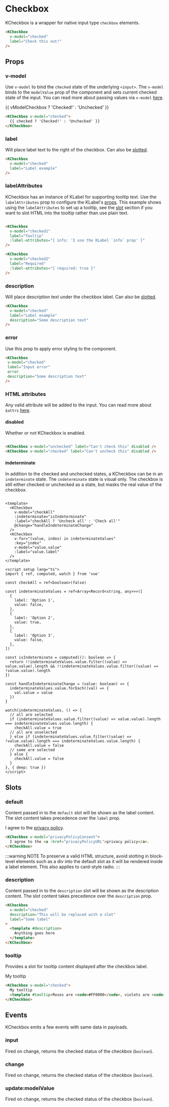 # Checkbox

KCheckbox is a wrapper for native input type `checkbox` elements.

<KCheckbox label="Check this out!" v-model="defaultCheckbox" />

```html
<KCheckbox
  v-model="checked"
  label="Check this out!"
/>
```

## Props

### v-model

Use `v-model` to bind the `checked` state of the underlying `<input>`. The `v-model` binds to the `modelValue` prop of the component and sets current checked state of the input. You can read more about passing values via `v-model` [here](https://vuejs.org/guide/components/events.html#usage-with-v-model).


<KCheckbox v-model="vModelCheckbox">
  {{ vModelCheckbox ? 'Checked!' : 'Unchecked' }}
</KCheckbox>

```html
<KCheckbox v-model="checked">
  {{ checked ? 'Checked!' : 'Unchecked' }}
</KCheckbox>
```

### label

Will place label text to the right of the checkbox. Can also be [slotted](#slots).

<KCheckbox v-model="labelCheckbox" label="Label example" />

```html
<KCheckbox
  v-model="checked"
  label="Label example"
/>
```

### labelAttributes

 KCheckbox has an instance of KLabel for supporting tooltip text. Use the `labelAttributes` prop to configure the KLabel's [props](/components/label). This example shows using the `labelAttributes` to set up a tooltip, see the [slot](#slots) section if you want to slot HTML into the tooltip rather than use plain text.

<div class="vertical-spacing">
  <KCheckbox v-model="labelAttributesCheckbox1" label="Tooltip" :label-attributes="{ info: 'I use the KLabel `info` prop' }" />
  <KCheckbox v-model="labelAttributesCheckbox2" label="Required" :label-attributes="{ required: true }" />
</div>

```html
<KCheckbox
  v-model="checked1"
  label="Tooltip"
  :label-attributes="{ info: 'I use the KLabel `info` prop' }"
/>

<KCheckbox
  v-model="checked2"
  label="Required"
  :label-attributes="{ required: true }"
/>
```

### description

Will place description text under the checkbox label. Can also be [slotted](#slots).

<KCheckbox v-model="descriptionPropCheckbox" label="Label example" description="Some description text" />

```html
<KCheckbox
  v-model="checked"
  label="Label example"
  description="Some description text"
/>
```

### error

Use this prop to apply error styling to the component.

<KCheckbox v-model="errorCheckbox" label="Input error" error description="Some description text" />

```html
<KCheckbox
 v-model="checked"
 label="Input error"
 error
 description="Some description text"
/>
```

### HTML attributes

Any valid attribute will be added to the input. You can read more about `$attrs` [here](https://vuejs.org/api/composition-api-setup.html#setup-context).

#### disabled

Whether or not KCheckbox is enabled.

<div class="vertical-spacing">
<KCheckbox v-model="disabledCheckbox" label="Can't check this" disabled />
<KCheckbox v-model="disabledCheckedCheckbox" label="Can't uncheck this" disabled />
</div>

```html
<KCheckbox v-model="unchecked" label="Can't check this" disabled />
<KCheckbox v-model="checked" label="Can't uncheck this" disabled />
```

#### indeterminate

In addition to the checked and unchecked states, a KCheckbox can be in an `indeterminate` state. The `indeterminate` state is visual only. The checkbox is still either checked or unchecked as a state, but masks the real value of the checkbox.

<ClientOnly>
  <div class="vertical-spacing">
    <KCheckbox
      v-model="checkAll"
      :indeterminate="isIndeterminate"
      :label="checkAll ? 'Uncheck all' : 'Check all'"
      @change="handleIndeterminateChange"
    />
    <KCheckbox
      v-for="(value, index) in indeterminateValues"
      :key="index"
      v-model="value.value"
      :label="value.label"
    />
  </div>
</ClientOnly>

```vue
<template>
  <KCheckbox
    v-model="checkAll"
    :indeterminate="isIndeterminate"
    :label="checkAll ? 'Uncheck all' : 'Check all'"
    @change="handleIndeterminateChange"
  />
  <KCheckbox
    v-for="(value, index) in indeterminateValues"
    :key="index"
    v-model="value.value"
    :label="value.label"
  />
</template>

<script setup lang="ts">
import { ref, computed, watch } from 'vue'

const checkAll = ref<boolean>(false)

const indeterminateValues = ref<Array<Record<string, any>>>([
  {
    label: 'Option 1',
    value: false,
  },
  {
    label: 'Option 2',
    value: true,
  },
  {
    label: 'Option 3',
    value: false,
  },
])

const isIndeterminate = computed((): boolean => {
  return !!indeterminateValues.value.filter((value) => value.value).length && !!indeterminateValues.value.filter((value) => !value.value).length
})

const handleIndeterminateChange = (value: boolean) => {
  indeterminateValues.value.forEach((val) => {
    val.value = value
  })
}

watch(indeterminateValues, () => {
  // all are selected
  if (indeterminateValues.value.filter((value) => value.value).length === indeterminateValues.value.length) {
    checkAll.value = true
  // all are unselected
  } else if (indeterminateValues.value.filter((value) => !value.value).length === indeterminateValues.value.length) {
    checkAll.value = false
  // some are selected
  } else {
    checkAll.value = false
  }
}, { deep: true })
</script>
```

## Slots

### default

Content passed in to the `default` slot will be shown as the label content. The slot content takes precedence over the `label` prop.

<KCheckbox v-model="defaultSlotCheckbox">
   I agree to the&nbsp;<a href="#slots">privacy policy</a>.
</KCheckbox>

```html
<KCheckbox v-model="privacyPolicyConsent">
  I agree to the <a :href="privacyPolicyURL">privacy policy</a>.
</KCheckbox>
```

:::warning NOTE
To preserve a valid HTML structure, avoid slotting in block-level elements such as a div into the default slot as it will be rendered inside a label element. This also applies to card-style radio.
:::

### description

Content passed in to the `description` slot will be shown as the description content. The slot content takes precedence over the `description` prop.

<KCheckbox label="Some label" description="This will be replaced with a slot" v-model="descriptionSlotCheckbox">
  <template #description>
    Anything goes here
  </template>
</KCheckbox>

```html
<KCheckbox
  v-model="checked"
  description="This will be replaced with a slot"
  label="Some label"
>
  <template #description>
    Anything goes here
  </template>
</KCheckbox>
```

### tooltip

Provides a slot for tooltip content displayed after the checkbox label.

<KCheckbox v-model="tooltipSlotCheckbox">
  My tooltip
  <template #tooltip>Roses are <code>#FF0000</code>, violets are <code>#0000FF</code></template>
</KCheckbox>

```html
<KCheckbox v-model="checked">
  My tooltip
  <template #tooltip>Roses are <code>#FF0000</code>, violets are <code>#0000FF</code></template>
</KCheckbox>
```

## Events

KCheckbox emits a few events with same data in payloads.

### input 

Fired on change, returns the checked status of the checkbox (`boolean`).

### change 

Fired on change, returns the checked status of the checkbox (`boolean`).

### update:modelValue

Fired on change, returns the checked status of the checkbox (`boolean`).

<script setup lang="ts">
import { ref, computed, watch } from 'vue'

const defaultCheckbox = ref<boolean>(false)
const vModelCheckbox = ref<boolean>(false)
const descriptionPropCheckbox = ref<boolean>(false)
const errorCheckbox = ref<boolean>(false)
const labelCheckbox = ref<boolean>(false)
const labelAttributesCheckbox1 = ref<boolean>(false)
const labelAttributesCheckbox2 = ref<boolean>(false)
const disabledCheckbox = ref<boolean>(false)
const disabledCheckedCheckbox = ref<boolean>(true)
const themeChecked = ref<boolean>(true)
const defaultSlotCheckbox = ref<boolean>(false)
const descriptionSlotCheckbox = ref<boolean>(false)
const tooltipSlotCheckbox = ref<boolean>(false)

// indeterminate attr example logic
const checkAll = ref<boolean>(false)

const indeterminateValues = ref<Array<Record<string, any>>>([
  {
    label: 'Option 1',
    value: false,
  },
  {
    label: 'Option 2',
    value: true,
  },
  {
    label: 'Option 3',
    value: false,
  },
])

const isIndeterminate = computed((): boolean => {
  return !!indeterminateValues.value.filter((value) => value.value).length && !!indeterminateValues.value.filter((value) => !value.value).length
})

const handleIndeterminateChange = (value: boolean) => {
  indeterminateValues.value.forEach((val) => {
    val.value = value
  })
}

watch(indeterminateValues, () => {
  // all are selected
  if (indeterminateValues.value.filter((value) => value.value).length === indeterminateValues.value.length) {
    checkAll.value = true
  // all are unselected
  } else if (indeterminateValues.value.filter((value) => !value.value).length === indeterminateValues.value.length) {
    checkAll.value = false
  // some are selected
  } else {
    checkAll.value = false
  }
}, { deep: true })
</script>

<style lang="scss" scoped>
.vertical-spacing {
  display: flex;
  flex-direction: column;
  gap: $kui-space-40;
}
</style>
